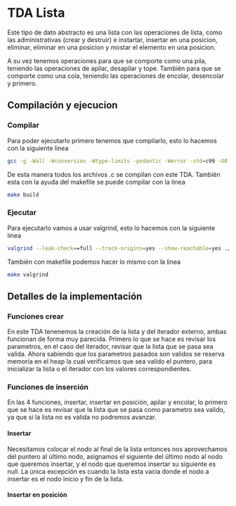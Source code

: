 # TDA Lista

Este tipo de dato abstracto es una lista con las operaciones de lista, como las administrativas (crear y destruir) e instartar, insertar en una posicion, eliminar, eliminar en una posicion y mostar el elemento en una posicion.

A su vez tenemos operaciones para que se comporte como una pila, teniendo las operaciones de apilar, desapilar y tope. También para que se comporte como una cola, teniendo las operaciones de encolar, desencolar y primero.

## Compilación y ejecucion

### Compilar
    
Para poder ejecutarlo primero tenemos que compilarlo, esto lo hacemos con la siguiente linea
``` bash
gcc -g -Wall -Wconversion -Wtype-limits -pedantic -Werror -std=c99 -O0 *.c -o lista_se 
```
De esta manera todos los archivos .c se compilan con este TDA. También esta con la ayuda del makefile se puede compilar con la linea
``` bash
make build
```
    
### Ejecutar

Para ejecutarlo vamos a usar valgrind, esto lo hacemos con la siguiente linea
``` bash
valgrind --leak-check==full --track-origins=yes --show-reachable=yes ./lista_se
```
También con makefile podemos hacer lo mismo con la linea
``` bash
make valgrind
```

## Detalles de la implementación

### Funciones crear

En este TDA tenenemos la creación de la lista y del iterador externo, ambas funcionan de forma muy parecida. Primero lo que se hace es revisar los parametros, en el caso del iterador, revisar que la lista que se pasa sea valida. Ahora sabiendo que los parametros pasados son validos se reserva memoría en el heap la cual verificamos que sea valido el puntero, para inicializar la lista o el iterador con los valores correspondientes.

### Funciones de inserción

En las 4 funciones, insertar, insertar en posición, apilar y encolar, lo primero que se hace es revisar que la lista que se pasa como parametro sea valido, ya que si la lista no es valida no podremos avanzar.

#### Insertar

Necesitamos colocar el nodo al final de la lista entonces nos aprovechamos del puntero al último nodo, asignamos el siguiente del último nodo al nodo que queremos insertar, y el nodo que queremos insertar su siguiente es null. La única excepción es cuando la lista esta vacia donde el nodo a insertar es el nodo inicio y fin de la lista.

#### Insertar en posición


